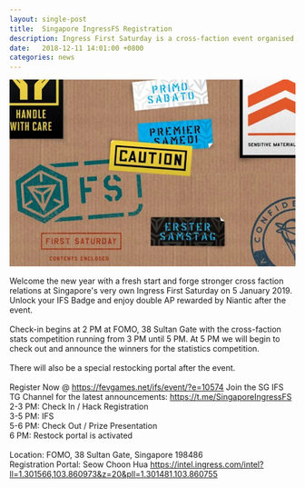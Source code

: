 ```yaml
---
layout: single-post
title:  Singapore IngressFS Registration
description: Ingress First Saturday is a cross-faction event organised and run by agents, for agents on the First Saturday of each month.!
date:   2018-12-11 14:01:00 +0800
categories: news
---
```

<img src="/assets/images/news/ingress_fs.png">

Welcome the new year with a fresh start and forge stronger cross faction relations at Singapore's very own Ingress First Saturday on 5 January 2019. Unlock your IFS Badge and enjoy double AP rewarded by Niantic after the event.
<br><br>
Check-in begins at 2 PM at FOMO, 38 Sultan Gate with the cross-faction stats competition running from 3 PM until 5 PM.  At 5 PM we will begin to check out and announce the winners for the statistics competition. 
<br><br>
There will also be a special restocking portal after the event.
<br><br>
Register Now @ <a href="https://fevgames.net/ifs/event/?e=10574" target="_blank">https://fevgames.net/ifs/event/?e=10574</a>
Join the SG IFS TG Channel for the latest announcements: <a href="https://t.me/SingaporeIngressFS">https://t.me/SingaporeIngressFS</a>
<br>
2-3 PM: Check In / Hack Registration<br>
3-5 PM: IFS<br>
5-6 PM: Check Out / Prize Presentation<br>
6 PM: Restock portal is  activated<br>
<br>
Location: FOMO, 38 Sultan Gate, Singapore 198486<br>
Registration Portal: Seow Choon Hua 
<a href="https://intel.ingress.com/intel?ll=1.301566,103.860973&z=20&pll=1.301481,103.860755">https://intel.ingress.com/intel?ll=1.301566,103.860973&z=20&pll=1.301481,103.860755</a>